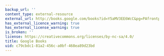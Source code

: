 ```yaml
---
backup_url: ''
content_type: external-resource
external_url: http://books.google.com/books?id=Y5aMV3EE6WcC&pg=PAfrontpage#v=onepage
has_external_licence_warning: true
has_external_license_warning: true
is_broken: ''
license: https://creativecommons.org/licenses/by-nc-sa/4.0/
title: Google Books
uid: c79cbdc1-81a2-456c-a0bf-468ea89d23bd
---
```


